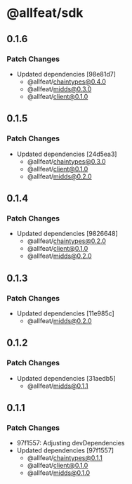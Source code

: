 # @allfeat/sdk

## 0.1.6

### Patch Changes

- Updated dependencies [98e81d7]
  - @allfeat/chaintypes@0.4.0
  - @allfeat/midds@0.3.0
  - @allfeat/client@0.1.0

## 0.1.5

### Patch Changes

- Updated dependencies [24d5ea3]
  - @allfeat/chaintypes@0.3.0
  - @allfeat/client@0.1.0
  - @allfeat/midds@0.2.0

## 0.1.4

### Patch Changes

- Updated dependencies [9826648]
  - @allfeat/chaintypes@0.2.0
  - @allfeat/client@0.1.0
  - @allfeat/midds@0.2.0

## 0.1.3

### Patch Changes

- Updated dependencies [11e985c]
  - @allfeat/midds@0.2.0

## 0.1.2

### Patch Changes

- Updated dependencies [31aedb5]
  - @allfeat/midds@0.1.1

## 0.1.1

### Patch Changes

- 97f1557: Adjusting devDependencies
- Updated dependencies [97f1557]
  - @allfeat/chaintypes@0.1.1
  - @allfeat/client@0.1.0
  - @allfeat/midds@0.1.0
